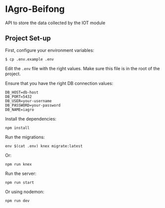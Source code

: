 # IAgro-Beifong
API to store the data collected by the IOT module


## Project Set-up

First, configure your environment variables:

```
$ cp .env.example .env
```

Edit the `.env` file with the right values. Make sure this file is in the root of the project.


Ensure that you have the right DB connection values:

```
DB_HOST=db-host
DB_PORT=5432
DB_USER=your-username
DB_PASSWORD=your-password
DB_NAME=iagro
```

Install the dependencies:

```
npm install
```

Run the migrations:

```
env $(cat .env) knex migrate:latest
```

Or:

```
npm run knex
```

Run the server:

```
npm run start
```

Or using nodemon:

```
npm run dev
```
